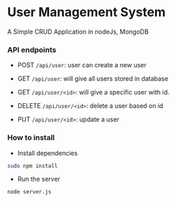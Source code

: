 # User Management System

A Simple CRUD Application in nodeJs, MongoDB

### API endpoints

* POST ```/api/user```: user can create a new user

* GET ```/api/user```: will give all users stored in database

* GET ```/api/user/<id>```: will give a specific user with id.

* DELETE ```/api/user/<id>```: delete a user based on id

* PUT ```/api/user/<id>```: update a user

### How to install 

* Install dependencies
```sh
sudo npm install
```

* Run the server
```sh
node server.js
```
